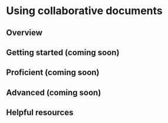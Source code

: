 # Using collaborative documents

## Overview 


## Getting started (coming soon)


## Proficient (coming soon)


## Advanced (coming soon)


## Helpful resources    
